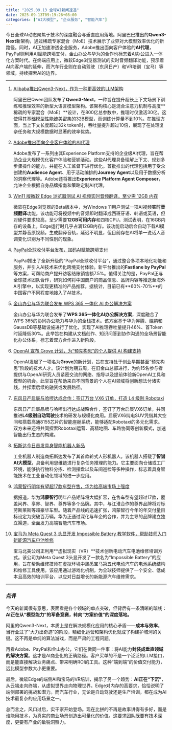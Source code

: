 ```yaml
---
title: "2025.09.13 全球AI新闻速递"
date: 2025-09-13T09:19:26+08:00
categories: ["AI大模型", "企业服务", "智能汽车"]
---
```


今日全球AI动态聚焦于技术的深度融合与垂直应用落地。阿里巴巴推出的**Qwen3-Next**新架构，通过稀疏专家混合（MoE）技术展示了业界对大模型效率优化的新路径。同时，AI正加速渗透企业服务，Adobe推出面向客户体验的**AI代理**，PayPal则利用AI赋能跨境支付，金山办公与华为的合作也标志着AI办公进入一体化方案时代。在终端应用上，微软Edge浏览器测试的实时音频翻译功能，预示着AI向客户端的延伸，而汽车行业则在自动驾驶（东风日产）和VR培训（宝马）等领域，持续探索AI的边界。

---

1.  [Alibaba推出Qwen3-Next，作为一种更高效的LLM架构](https://analyticsindiamag.com/ai-news-updates/alibaba-introduces-qwen3-next-as-a-more-efficient-llm-architecture/)

    阿里巴巴Qwen团队发布了**Qwen3-Next**，一种旨在提升超长上下文场景下训练和推理效率的新型大语言模型架构。该架构核心是混合注意力机制与高度**稀疏的专家混合（MoE）**设计，在800亿总参数中，推理时仅激活30亿。这使得其基础模型性能媲美密集的32B模型，而训练计算量不到10%。在推理方面，当上下文长度超过32k token时，吞吐量提升超过10倍，展现了在处理复杂任务和大规模数据时显著的效率优势。

2.  [Adobe推出面向企业客户体验的AI代理](https://analyticsindiamag.com/ai-news-updates/adobe-launches-ai-agents-for-enterprise-customer-experience/)

    Adobe发布了一系列由其Experience Platform支持的企业级AI代理，旨在帮助企业大规模优化客户体验和营销活动。这些AI代理具备理解上下文、规划多步骤操作的能力，并能在人工监督下进行优化。首批推出的代理包括用于受众创建的**Audience Agent**、用于活动编排的**Journey Agent**以及用于数据分析的洞察代理等。Adobe还将推出**Experience Platform Agent Composer**，允许企业根据自身品牌指南和策略定制AI代理。

3.  [Win11 版微软 Edge 浏览器测试 AI 视频实时音频翻译，至少需 12GB 内存](https://www.ithome.com/0/882/611.htm)

    微软在Edge浏览器的Beta版本中，为Windows 11用户测试一项AI视频**实时音频翻译**功能。该功能可将视频中的音频即时翻译成西班牙语、韩语或英语，但对硬件要求较高，至少需要**12GB可用内存**和四核CPU。测试表明，在16GB内存的设备上，Edge运行时几乎占满12GB内存。该功能启动后会自动下载AI模型并静音原视频，生成翻译音轨，延迟不明显，但目前存在AI将单一说话人音调变化识别为不同性别的现象。

4.  [PayPal全球收付平台发布，加码AI赋能跨境支付](https://36kr.com/p/3463613850670465?f=rss)

    PayPal推出了全新升级的“PayPal全球收付平台”，通过整合多项本地化功能和服务，并引入AI技术来优化跨境支付体验。新平台推出的**Fastlane by PayPal**等方案，可帮助商户提升访客结账销售额7.5%。值得关注的是，PayPal正与全球技术团队合作，研究如何将中国商户的商品信息、品牌内容等推送至海外AI引擎中，以实现更精准的产品推荐。据统计，目前已有**60%-70%**的中国客户不同程度地接入了AI技术。

5.  [金山办公与华为联合发布 WPS 365 一体化 AI 办公解决方案](https://www.ithome.com/0/882/571.htm)

    金山办公与华为联合发布了**WPS 365一体化AI办公解决方案**，深度融合了WPS 365的协同办公能力与华为的全栈技术。该方案基于华为昇腾、鲲鹏和GaussDB等基础设施进行了优化，实现了AI推理吞吐量提升46%、首Token时延降低30%。此举旨在构建从文档创作、知识问答到协作沟通的全场景智能化办公体系，标志着双方合作进入新阶段。

6.  [OpenAI 宣布 Grove 计划，为“预先构思”的个人提供 AI 构建支持](https://analyticsindiamag.com/ai-news-updates/openai-announces-grove-a-cohort-for-pre-idea-individuals-to-build-in-ai/)

    OpenAI发起了一项名为**Grove**的新计划，旨在支持处于创业早期甚至“预先构思”阶段的技术人才。该计划为期五周，在旧金山总部进行，为约15名参与者提供与OpenAI研究人员紧密交流的网络、指导以及提前体验新OpenAI工具和模型的机会。此举旨在帮助来自不同背景的个人在AI领域将创新想法付诸实践，并探索后续的融资或发展路径。

7.  [东风日产启辰与哈啰达成合作：签订万台 VX6 订单，打造 L4 级别 Robotaxi](https://www.ithome.com/0/882/616.htm)

    东风日产启辰品牌与哈啰出行达成战略合作，签订了万台启辰VX6订单，共同推进**L4级别自动驾驶**技术的研发与规模化商用。启辰VX6纯电SUV凭借其大空间和搭载高通8155芯片的智能座舱系统，能够适配Robotaxi的多元化需求。双方未来还将共同探索Robotaxi运营、高精地图、车路协同等创新模式，加速智能出行生态的构建。

8.  [拓斯达今日首发具身智能机器人新品](https://36kr.com/newsflashes/3463697142896002?f=rss)

    工业机器人制造商拓斯达发布了其首款轮式人形机器人。该机器人搭载了**智谱AI大模型**，具备利用思维链进行复杂任务推理的能力。它主要面向仓储或工厂环境，能够执行物料分拣、检测摆盘以及车间巡检等多种操作，标志着具身智能技术在工业自动化领域的进一步应用。

9.  [鸿蒙智行明年有望超17款车型在售，华为给高端市场上强度](https://36kr.com/p/3463633451292041?f=rss)

    据报道，华为**鸿蒙智行**明年产品矩阵将大幅扩容，在售车型有望超过17款，覆盖问界、享界、智界、尊界等多个品牌。其中，与江淮合作的尊界品牌将对标劳斯莱斯等超豪华车型。随着产品线的迅速扩张，鸿蒙智行今年的年交付量目标设定为突破百万辆。华为正通过深化与车企的合作，并为主导的品牌建立独立渠道，全面发力高端智能汽车市场。

10. [宝马为 Meta Quest 3 头显开发 Impossible Battery 教学软件，帮助技师入门新能源汽车电池维修](https://www.ithome.com/0/882/580.htm)

    宝马北美公司正利用**虚拟现实（VR）**技术创新电动汽车电池维修培训方式。该公司为Meta Quest 3头显开发了一款名为“Impossible Battery”的应用，旨在帮助维修技师在虚拟环境中熟悉宝马第五代电动汽车的电池系统结构和维修工具使用。该应用通过游戏化机制，为全球技师提供了一个安全、低成本且高效的培训平台，以应对日益增长的新能源汽车维修需求。

---

### 点评

今天的新闻很有意思，表面看是各个领域的单点突破，但背后有一条清晰的暗线：**AI正在从“模型能力”的军备竞赛，转向“方案价值”的深度落地。**

阿里的Qwen3-Next，本质上是在解决规模化应用的核心矛盾——**成本与效率**。当行业过了“大力出奇迹”的阶段，精细化运营和架构优化就成了构建护城河的关键。这不再是单纯的算法游戏，而是严肃的工程问题。

再看Adobe、PayPal和金山办公，它们在做同一件事：将AI能力**封装成垂直领域的解决方案**。这才是AI商业化的正确路径。客户买单的不是一个泛泛的LLM接口，而是能直接解决业务痛点、带来明确ROI的工具。这种“端到端”的价值交付能力，远比模型参数大小更重要。

最后，微软Edge的端侧AI和宝马的VR培训，揭示了另一个趋势：**AI正在“下沉”**，从云端走向终端，从虚拟世界走向物理世界。Edge对内存的高要求，恰恰说明了端侧部署的挑战和潜力。而汽车行业，无论是自动驾驶还是生产培训，都在成为AI技术最复杂的应用场景之一。

总而言之，风口过后，实干家开始登场。现在比拼的不再是故事讲得有多好，而是谁能用技术，为真实的商业场景创造出可量化的价值。这要求团队既要有技术深度，更要有产业的敏锐洞察力。